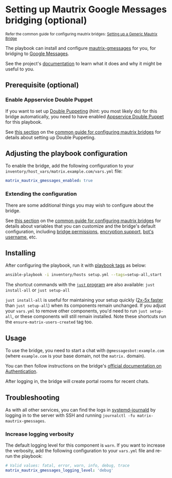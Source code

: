 <!--
SPDX-FileCopyrightText: 2023 - 2024 Slavi Pantaleev
SPDX-FileCopyrightText: 2023 Shreyas Ajjarapu
SPDX-FileCopyrightText: 2024 - 2025 Suguru Hirahara

SPDX-License-Identifier: AGPL-3.0-or-later
-->

# Setting up Mautrix Google Messages bridging (optional)

<sup>Refer the common guide for configuring mautrix bridges: [Setting up a Generic Mautrix Bridge](configuring-playbook-bridge-mautrix-bridges.md)</sup>

The playbook can install and configure [mautrix-gmessages](https://github.com/mautrix/gmessages) for you, for bridging to [Google Messages](https://messages.google.com/).

See the project's [documentation](https://docs.mau.fi/bridges/go/gmessages/index.html) to learn what it does and why it might be useful to you.

## Prerequisite (optional)

### Enable Appservice Double Puppet

If you want to set up [Double Puppeting](https://docs.mau.fi/bridges/general/double-puppeting.html) (hint: you most likely do) for this bridge automatically, you need to have enabled [Appservice Double Puppet](configuring-playbook-appservice-double-puppet.md) for this playbook.

See [this section](configuring-playbook-bridge-mautrix-bridges.md#set-up-double-puppeting-optional) on the [common guide for configuring mautrix bridges](configuring-playbook-bridge-mautrix-bridges.md) for details about setting up Double Puppeting.

## Adjusting the playbook configuration

To enable the bridge, add the following configuration to your `inventory/host_vars/matrix.example.com/vars.yml` file:

```yaml
matrix_mautrix_gmessages_enabled: true
```

### Extending the configuration

There are some additional things you may wish to configure about the bridge.

<!-- NOTE: relay mode is not supported for this bridge -->
See [this section](configuring-playbook-bridge-mautrix-bridges.md#extending-the-configuration) on the [common guide for configuring mautrix bridges](configuring-playbook-bridge-mautrix-bridges.md) for details about variables that you can customize and the bridge's default configuration, including [bridge permissions](configuring-playbook-bridge-mautrix-bridges.md#configure-bridge-permissions-optional), [encryption support](configuring-playbook-bridge-mautrix-bridges.md#enable-encryption-optional), [bot's username](configuring-playbook-bridge-mautrix-bridges.md#set-the-bots-username-optional), etc.

## Installing

After configuring the playbook, run it with [playbook tags](playbook-tags.md) as below:

<!-- NOTE: let this conservative command run (instead of install-all) to make it clear that failure of the command means something is clearly broken. -->
```sh
ansible-playbook -i inventory/hosts setup.yml --tags=setup-all,start
```

The shortcut commands with the [`just` program](just.md) are also available: `just install-all` or `just setup-all`

`just install-all` is useful for maintaining your setup quickly ([2x-5x faster](../CHANGELOG.md#2x-5x-performance-improvements-in-playbook-runtime) than `just setup-all`) when its components remain unchanged. If you adjust your `vars.yml` to remove other components, you'd need to run `just setup-all`, or these components will still remain installed. Note these shortcuts run the `ensure-matrix-users-created` tag too.

## Usage

To use the bridge, you need to start a chat with `@gmessagesbot:example.com` (where `example.com` is your base domain, not the `matrix.` domain).

You can then follow instructions on the bridge's [official documentation on Authentication](https://docs.mau.fi/bridges/go/gmessages/authentication.html).

After logging in, the bridge will create portal rooms for recent chats.

## Troubleshooting

As with all other services, you can find the logs in [systemd-journald](https://www.freedesktop.org/software/systemd/man/systemd-journald.service.html) by logging in to the server with SSH and running `journalctl -fu matrix-mautrix-gmessages`.

### Increase logging verbosity

The default logging level for this component is `warn`. If you want to increase the verbosity, add the following configuration to your `vars.yml` file and re-run the playbook:

```yaml
# Valid values: fatal, error, warn, info, debug, trace
matrix_mautrix_gmessages_logging_level: 'debug'
```
